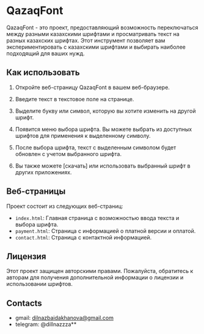# QazaqFont

QazaqFont - это проект, предоставляющий возможность переключаться между разными казахскими шрифтами и просматривать текст на разных казахских шрифтах. Этот инструмент позволяет вам экспериментировать с казахскими шрифтами и выбирать наиболее подходящий для ваших нужд.

## Как использовать

1. Откройте веб-страницу QazaqFont в вашем веб-браузере.

2. Введите текст в текстовое поле на странице.

3. Выделите букву или символ, которую вы хотите изменить на другой шрифт.

4. Появится меню выбора шрифта. Вы можете выбрать из доступных шрифтов для применения к выделенному символу.

5. После выбора шрифта, текст с выделенным символом будет обновлен с учетом выбранного шрифта.

6. Вы также можете [скачать] или использовать выбранный шрифт в других приложениях.

## Веб-страницы

Проект состоит из следующих веб-страниц:

- `index.html`: Главная страница с возможностью ввода текста и выбора шрифта.
- `payment.html`: Страница с информацией о платной версии и оплатой.
- `contact.html`: Страница с контактной информацией.

## Лицензия

Этот проект защищен авторскими правами. Пожалуйста, обратитесь к авторам для получения дополнительной информации о лицензии и использовании шрифтов.

## Contacts

- gmail: dilnazbaidakhanova@gmail.com
- telegram: @dillnazzza**
